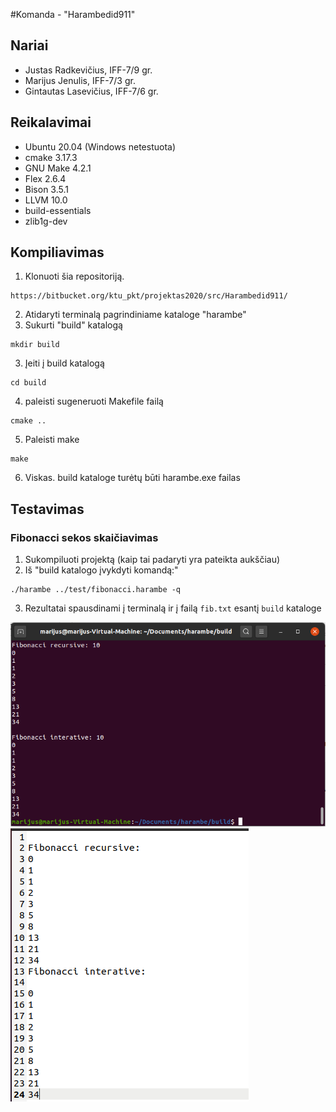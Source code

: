 #Komanda - "Harambedid911"
## Nariai ##
- Justas Radkevičius, IFF-7/9 gr.
- Marijus Jenulis, IFF-7/3 gr.
- Gintautas Lasevičius, IFF-7/6 gr.

## Reikalavimai ##
- Ubuntu 20.04 (Windows netestuota)
- cmake 3.17.3
- GNU Make 4.2.1 
- Flex 2.6.4
- Bison 3.5.1
- LLVM 10.0
- build-essentials
- zlib1g-dev

## Kompiliavimas
1. Klonuoti šia repositoriją.
```
https://bitbucket.org/ktu_pkt/projektas2020/src/Harambedid911/
```
2. Atidaryti terminalą pagrindiniame kataloge "harambe"
2. Sukurti "build" katalogą
```
mkdir build
```
3. Įeiti į build katalogą
```
cd build
```
4. paleisti sugeneruoti Makefile failą
```
cmake ..
```

5. Paleisti make
```
make
```
6. Viskas. build kataloge turėtų būti harambe.exe failas

## Testavimas
### Fibonacci sekos skaičiavimas
1. Sukompiluoti projektą (kaip tai padaryti yra 
pateikta aukščiau)
2. Iš "build katalogo įvykdyti komandą:"
```
./harambe ../test/fibonacci.harambe -q
```
3. Rezultatai spausdinami į terminalą ir į failą ```fib.txt``` esantį ```build``` kataloge

![image of results1](/pictures/terminal.png)
![Image of results2](/pictures/file.png)


